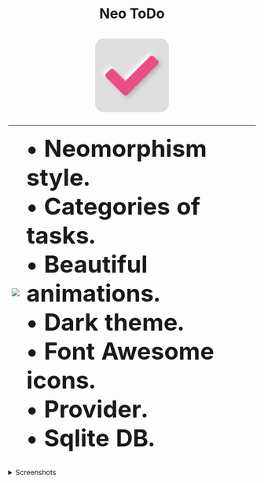 <h1 align="center">Neo ToDo</br></br>
<img src="./assets/icon/icon.png" width="150"/>
</h1>


|<img src="./screenshots/animation.gif" width="400" />|<p align="left"><font size="18">• Neomorphism style.</br>• Categories of tasks.</br>• Beautiful animations.</br>• Dark theme.</br>• Font Awesome icons.</br>• Provider.</br>• Sqlite DB.</font></p>|
|---|---|

<details>
  <summary>Screenshots</summary>

| ![Screenshot 1](https://raw.github.com/Overman775/Neo-Todo/master/screenshots/flutter_01.png) | ![Screenshot 2](https://raw.github.com/Overman775/Neo-Todo/master/screenshots/flutter_02.png) | ![Screenshot 3](https://raw.github.com/Overman775/Neo-Todo/master/screenshots/flutter_03.png) |
|---|---|---|
| ![Screenshot 4](https://raw.github.com/Overman775/Neo-Todo/master/screenshots/flutter_04.png) | ![Screenshot 5](https://raw.github.com/Overman775/Neo-Todo/master/screenshots/flutter_05.png) | ![Screenshot 6](https://raw.github.com/Overman775/Neo-Todo/master/screenshots/flutter_06.png) |

</detail>

### License

```
MIT License

Copyright (c) 2020 Alexey Zdorovykh

Permission is hereby granted, free of charge, to any person obtaining a copy
of this software and associated documentation files (the "Software"), to deal
in the Software without restriction, including without limitation the rights
to use, copy, modify, merge, publish, distribute, sublicense, and/or sell
copies of the Software, and to permit persons to whom the Software is
furnished to do so, subject to the following conditions:

The above copyright notice and this permission notice shall be included in all
copies or substantial portions of the Software.

THE SOFTWARE IS PROVIDED "AS IS", WITHOUT WARRANTY OF ANY KIND, EXPRESS OR
IMPLIED, INCLUDING BUT NOT LIMITED TO THE WARRANTIES OF MERCHANTABILITY,
FITNESS FOR A PARTICULAR PURPOSE AND NONINFRINGEMENT. IN NO EVENT SHALL THE
AUTHORS OR COPYRIGHT HOLDERS BE LIABLE FOR ANY CLAIM, DAMAGES OR OTHER
LIABILITY, WHETHER IN AN ACTION OF CONTRACT, TORT OR OTHERWISE, ARISING FROM,
OUT OF OR IN CONNECTION WITH THE SOFTWARE OR THE USE OR OTHER DEALINGS IN THE
SOFTWARE.
```
